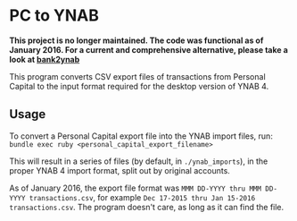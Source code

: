 # PC to YNAB

__This project is no longer maintained.  The code was functional as of January 2016.  For a current and comprehensive alternative, please take a look at [bank2ynab](https://github.com/torbengb/bank2ynab)__

This program converts CSV export files of transactions from Personal Capital to the input format required for the desktop version of YNAB 4.

## Usage

To convert a Personal Capital export file into the YNAB import files, run:
`bundle exec ruby <personal_capital_export_filename>`

This will result in a series of files (by default, in `./ynab_imports`), in the proper YNAB 4 import format, split out by original accounts.

As of January 2016, the export file format was `MMM DD-YYYY thru MMM DD-YYYY transactions.csv`, for example `Dec 17-2015 thru Jan 15-2016 transactions.csv`.  The program doesn't care, as long as it can find the file.
